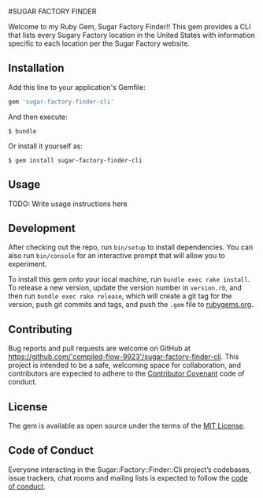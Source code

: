 #SUGAR FACTORY FINDER

Welcome to my Ruby Gem, Sugar Factory Finder!! This gem provides a CLI that lists every Sugary Factory location in the United States with information specific to each location per the Sugar Factory website.

## Installation

Add this line to your application's Gemfile:

```ruby
gem 'sugar-factory-finder-cli'
```

And then execute:

    $ bundle

Or install it yourself as:

    $ gem install sugar-factory-finder-cli

## Usage

TODO: Write usage instructions here

## Development

After checking out the repo, run `bin/setup` to install dependencies. You can also run `bin/console` for an interactive prompt that will allow you to experiment.

To install this gem onto your local machine, run `bundle exec rake install`. To release a new version, update the version number in `version.rb`, and then run `bundle exec rake release`, which will create a git tag for the version, push git commits and tags, and push the `.gem` file to [rubygems.org](https://rubygems.org).

## Contributing

Bug reports and pull requests are welcome on GitHub at https://github.com/'compiled-flow-9923'/sugar-factory-finder-cli. This project is intended to be a safe, welcoming space for collaboration, and contributors are expected to adhere to the [Contributor Covenant](http://contributor-covenant.org) code of conduct.

## License

The gem is available as open source under the terms of the [MIT License](https://opensource.org/licenses/MIT).

## Code of Conduct

Everyone interacting in the Sugar::Factory::Finder::Cli project’s codebases, issue trackers, chat rooms and mailing lists is expected to follow the [code of conduct](https://github.com/'compiled-flow-9923'/sugar-factory-finder-cli/blob/master/CODE_OF_CONDUCT.md).
